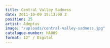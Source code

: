 ```yaml
---
title: Central Valley Sadness
date: 2011-10-09 15:13:00 Z
position: 25
artist: Adeptus
image: "/uploads/central-valley-sadness.jpg"
catalogue-number: HA009
format: 12" / Digital
---
```


